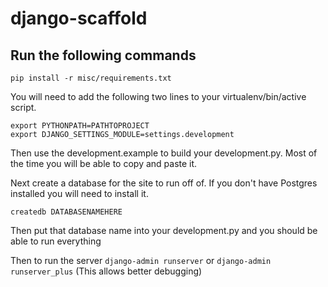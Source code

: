 # django-scaffold

## Run the following commands

`pip install -r misc/requirements.txt`

You will need to add the following two lines to your virtualenv/bin/active script. 
```
export PYTHONPATH=PATHTOPROJECT
export DJANGO_SETTINGS_MODULE=settings.development
```

Then use the development.example to build your development.py. Most of the time you will be able to copy and paste it.

Next create a database for the site to run off of. If you don't have Postgres installed you will need to install it.

`createdb DATABASENAMEHERE`

Then put that database name into your development.py and you should be able to run everything


Then to run the server
`django-admin runserver` or `django-admin runserver_plus` (This allows better debugging)

